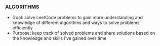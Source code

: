 ### ALGORITHMS

* Goal: solve LeetCode problems to gain more understanding and knowledge of different algorithms and ways to solve problems efficiently
* Purpose: keep track of solved problems and share solutions based on the knowledge and skills i've gained over time 
